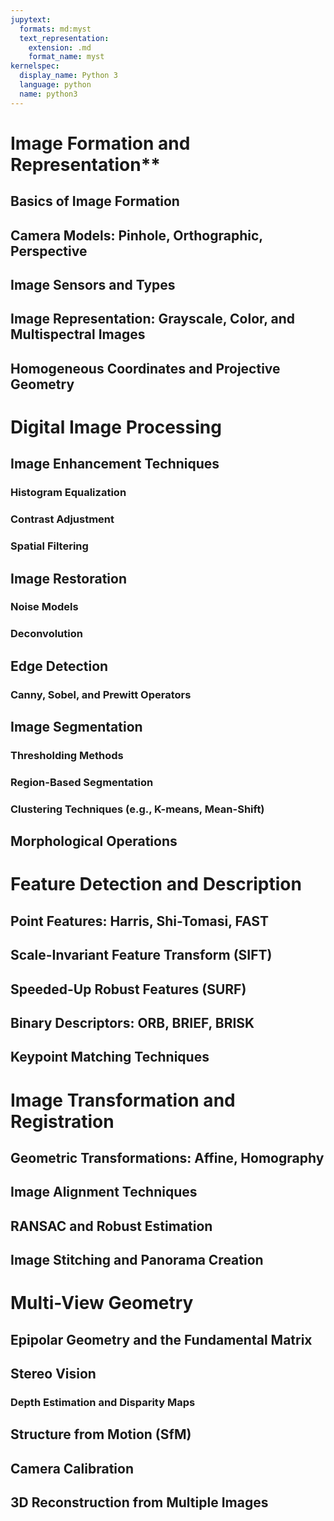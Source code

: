 ```yaml
---
jupytext:
  formats: md:myst
  text_representation:
    extension: .md
    format_name: myst
kernelspec:
  display_name: Python 3
  language: python
  name: python3
---
```

# Image Formation and Representation**
## Basics of Image Formation
## Camera Models: Pinhole, Orthographic, Perspective
## Image Sensors and Types
## Image Representation: Grayscale, Color, and Multispectral Images
## Homogeneous Coordinates and Projective Geometry

# Digital Image Processing
## Image Enhancement Techniques
### Histogram Equalization
### Contrast Adjustment
### Spatial Filtering
## Image Restoration
### Noise Models
### Deconvolution
## Edge Detection
### Canny, Sobel, and Prewitt Operators
## Image Segmentation
### Thresholding Methods
### Region-Based Segmentation
### Clustering Techniques (e.g., K-means, Mean-Shift)
## Morphological Operations

# Feature Detection and Description
## Point Features: Harris, Shi-Tomasi, FAST
## Scale-Invariant Feature Transform (SIFT)
## Speeded-Up Robust Features (SURF)
## Binary Descriptors: ORB, BRIEF, BRISK
## Keypoint Matching Techniques

# Image Transformation and Registration
## Geometric Transformations: Affine, Homography
## Image Alignment Techniques
## RANSAC and Robust Estimation
## Image Stitching and Panorama Creation

# Multi-View Geometry
## Epipolar Geometry and the Fundamental Matrix
## Stereo Vision
### Depth Estimation and Disparity Maps
## Structure from Motion (SfM)
## Camera Calibration
## 3D Reconstruction from Multiple Images
